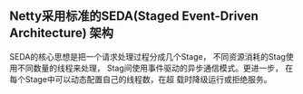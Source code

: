 ## Netty采用标准的SEDA(Staged Event-Driven Architecture) 架构 

SEDA的核心思想是把一个请求处理过程分成几个Stage，
不同资源消耗的Stag使用不同数量的线程来处理，
Stag间使用事件驱动的异步通信模式。更进一步，
在每个Stage中可以动态配置自己的线程数，在超
载时降级运行或拒绝服务。 
